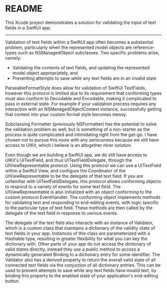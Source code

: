 #  README

This Xcode project demonstrates a solution for validating the input of text fields in a SwiftUI app.

---

Validation of text fields within a SwiftUI app often becomes a substantial problem, particularly when the represented model objects are reference-types such as NSManagedObject subclasses. Two specific problems arise, namely:

* Validating the contents of text fields, and updating the represented model object appropriately, and
* Preventing attempts to save while any text fields are in an invalid state

ParseableFormatStyle does allow for validation of SwiftUI TextFields, however this protocol is limited due to its requirement that conforming types must also conform to Decodable and Encodable, making it complicated to pass in external state. For example if your validation process requires any interaction with an NSManagedObjectContext instance, successfully getting that context into your custom format style becomes messy.

Subclassing Formatter (previously NSFormatter) has the potential to solve the validation problem as well, but is something of a non-starter as the process is quite complicated and intimidating right from the get-go. I have chosen not to pursue this route with any seriousness because we still have access to UIKit, which I believe is an altogether nicer solution.

Even though we are building a SwiftUI app, we do still have access to UIKit's UITextField, and thus UITextFieldDelegate, through the UIViewRepresentable protocol. Using this protocol we can use a UITextField within a SwiftUI View, and configure the Coordinator of the UIViewRepresentable to be the delegate of that text field. If you are unfamiliar with UITextFieldDelegate, this protocol allows conforming objects to respond to a variety of events for some text field. The UIViewRepresentable is also initialized with an object conforming to the custom protocol EventHandler. The conforming object implements methods for validating text and responding to end-editing events, with logic specific to the particular type of text field. These methods are then called by the delegate of the text field in response to various events.

The delegate of the text field also interacts with an instance of Validator, which is a custom class that maintains a dictionary of the validity state of text fields in your app. Instances of this class are parameterized with a Hashable type, resulting in greater flexibility for what you can key the dictionary with. Other parts of your app do not access the dictionary of valid states directly, instead they use a public method to access a dynamically generated Binding to a dictionary entry for some identifier. The Validator also has a derived property to return the overall valid state of all connected text fields via the conjuction of all dictionary entries. This can be used to prevent attempts to save while any text fields have invalid text, by binding this property to the enabled state of your application's end-editing button.
